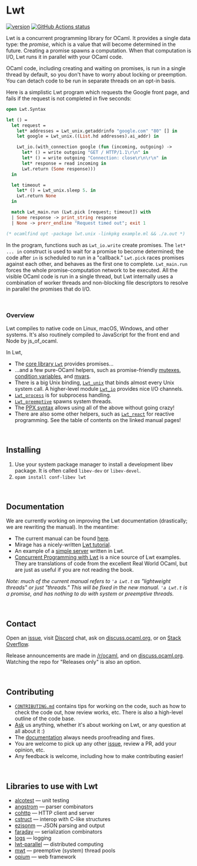 # Lwt

[![version][version]][releases] [![GitHub Actions status][github-actions-img]][github-actions]

[version]:            https://img.shields.io/github/v/release/ocsigen/lwt
[releases]:           https://github.com/ocsigen/lwt/releases
[github-actions]:     https://github.com/ocsigen/lwt/actions
[github-actions-img]: https://github.com/ocsigen/lwt/actions/workflows/workflow.yml/badge.svg?branch=master

Lwt is a concurrent programming library for OCaml. It provides a single data
type: the *promise*, which is a value that will become determined in the future.
Creating a promise spawns a computation. When that computation is I/O, Lwt runs
it in parallel with your OCaml code.

OCaml code, including creating and waiting on promises, is run in a single
thread by default, so you don't have to worry about locking or preemption. You
can detach code to be run in separate threads on an opt-in basis.

Here is a simplistic Lwt program which requests the Google front page, and fails
if the request is not completed in five seconds:

```ocaml
open Lwt.Syntax

let () =
  let request =
    let* addresses = Lwt_unix.getaddrinfo "google.com" "80" [] in
    let google = Lwt_unix.((List.hd addresses).ai_addr) in

    Lwt_io.(with_connection google (fun (incoming, outgoing) ->
      let* () = write outgoing "GET / HTTP/1.1\r\n" in
      let* () = write outgoing "Connection: close\r\n\r\n" in
      let* response = read incoming in
      Lwt.return (Some response)))
  in

  let timeout =
    let* () = Lwt_unix.sleep 5. in
    Lwt.return None
  in

  match Lwt_main.run (Lwt.pick [request; timeout]) with
  | Some response -> print_string response
  | None -> prerr_endline "Request timed out"; exit 1

(* ocamlfind opt -package lwt.unix -linkpkg example.ml && ./a.out *)
```

In the program, functions such as `Lwt_io.write` create promises. The
`let* ... in` construct is used to wait for a promise to become determined; the
code after `in` is scheduled to run in a "callback." `Lwt.pick` races promises
against each other, and behaves as the first one to complete. `Lwt_main.run`
forces the whole promise-computation network to be executed. All the visible
OCaml code is run in a single thread, but Lwt internally uses a combination of
worker threads and non-blocking file descriptors to resolve in parallel the
promises that do I/O.


<br/>

### Overview

Lwt compiles to native code on Linux, macOS, Windows, and other systems. It's
also routinely compiled to JavaScript for the front end and Node by js_of_ocaml.

In Lwt,

- The [core library `Lwt`][core] provides promises...
- ...and a few pure-OCaml helpers, such as promise-friendly [mutexes][mutex],
  [condition variables][cond], and [mvars][mvar].
- There is a big Unix binding, [`Lwt_unix`][unix] that binds almost every Unix
  system call. A higher-level module [`Lwt_io`][io] provides nice I/O channels.
- [`Lwt_process`][process] is for subprocess handling.
- [`Lwt_preemptive`][preemptive] spawns system threads.
- The [PPX syntax][ppx] allows using all of the above without going crazy!
- There are also some other helpers, such as [`Lwt_react`][react] for reactive
  programming. See the table of contents on the linked manual pages!

[core]: https://ocsigen.org/lwt/latest/api/Lwt
[cond]: https://ocsigen.org/lwt/latest/api/Lwt_condition
[mutex]: https://ocsigen.org/lwt/latest/api/Lwt_mutex
[mvar]: https://ocsigen.org/lwt/latest/api/Lwt_mvar
[unix]: https://ocsigen.org/lwt/latest/api/Lwt_unix
[io]: https://ocsigen.org/lwt/latest/api/Lwt_io
[process]: https://ocsigen.org/lwt/latest/api/Lwt_process
[preemptive]: https://ocsigen.org/lwt/latest/api/Lwt_preemptive
[ppx]: https://ocsigen.org/lwt/latest/api/Ppx_lwt
[react]: https://ocsigen.org/lwt/latest/api/Lwt_react


<br/>

## Installing

1. Use your system package manager to install a development libev package.
   It is often called `libev-dev` or `libev-devel`.
2. `opam install conf-libev lwt`


<br/>

## Documentation

We are currently working on improving the Lwt documentation (drastically; we are
rewriting the manual). In the meantime:

- The current manual can be found [here][manual].
- Mirage has a nicely-written [Lwt tutorial][mirage-tutorial].
- An example of a [simple server][counter-server] written in Lwt.
- [Concurrent Programming with Lwt][rwo-lwt] is a nice source of Lwt examples.
  They are translations of code from the excellent Real World OCaml, but are
  just as useful if you are not reading the book.

*Note: much of the current manual refers to `'a Lwt.t` as "lightweight threads"
or just "threads." This will be fixed in the new manual. `'a Lwt.t` is a
promise, and has nothing to do with system or preemptive threads.*

[manual]:   https://ocsigen.org/lwt/
[rwo-lwt]:  https://github.com/dkim/rwo-lwt#readme
[mirage-tutorial]: https://mirage.io/docs/tutorial-lwt
[counter-server]: https://baturin.org/code/lwt-counter-server/


<br/>

## Contact

Open an [issue][issues], visit [Discord][discord] chat, ask on
[discuss.ocaml.org][discourse], or on [Stack Overflow][so].

Release announcements are made in [/r/ocaml][reddit], and on
[discuss.ocaml.org][discourse]. Watching the repo for "Releases only" is also an
option.

[so]:     https://stackoverflow.com/questions/ask?tags=ocaml,lwt,ocaml-lwt
[reddit]: https://www.reddit.com/r/ocaml/
[discourse]: https://discuss.ocaml.org/tag/lwt
[issues]: https://github.com/ocsigen/lwt/issues/new
[discord]: https://discord.com/invite/cCYQbqN


<br/>

## Contributing

- [`CONTRIBUTING.md`][contributing-md] contains tips for working on the code,
  such as how to check the code out, how review works, etc. There is also a
  high-level outline of the code base.
- [Ask](#contact) us anything, whether it's about working on Lwt, or any
  question at all about it :)
- The [documentation](#documentation) always needs proofreading and fixes.
- You are welcome to pick up any other [issue][issues-and-prs], review a PR, add
  your opinion, etc.
- Any feedback is welcome, including how to make contributing easier!

[issues-and-prs]: https://github.com/ocsigen/lwt/issues?utf8=%E2%9C%93&q=is%3Aopen
[contributing-md]: https://github.com/ocsigen/lwt/blob/master/docs/CONTRIBUTING.md#readme


<br/>

## Libraries to use with Lwt

- [alcotest](https://github.com/mirage/alcotest/) —
unit testing
- [angstrom](https://github.com/inhabitedtype/angstrom) —
parser combinators
- [cohttp](https://github.com/mirage/ocaml-cohttp) — HTTP client and server
- [cstruct](https://github.com/mirage/ocaml-cstruct) —
interop with C-like structures
- [ezjsonm](https://github.com/mirage/ezjsonm) —
JSON parsing and output
- [faraday](https://github.com/inhabitedtype/faraday) —
serialization combinators
- [logs](https://github.com/dbuenzli/logs) —
logging
- [lwt-parallel](https://github.com/ivg/lwt-parallel) —
distributed computing
- [mwt](https://github.com/hcarty/mwt) — preemptive (system) thread pools
- [opium](https://github.com/rgrinberg/opium) —
web framework

